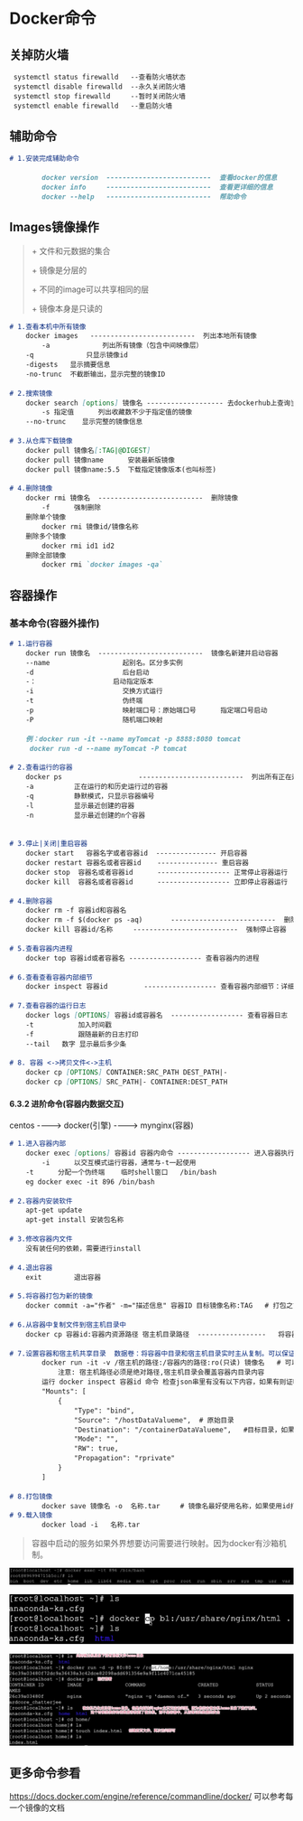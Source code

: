# Docker命令

## 关掉防火墙

```markdown
 systemctl status firewalld   --查看防火墙状态
 systemctl disable firewalld  --永久关闭防火墙
 systemctl stop firewalld     --暂时关闭防火墙
 systemctl enable firewalld   --重启防火墙 
```



## 辅助命令

~~~markdown
# 1.安装完成辅助命令

		docker version	--------------------------	查看docker的信息
		docker info		--------------------------	查看更详细的信息
		docker --help	--------------------------	帮助命令
~~~

## Images镜像操作

> \+ 文件和元数据的集合
>
> \+ 镜像是分层的
>
> \+ 不同的image可以共享相同的层
>
> \+ 镜像本身是只读的

~~~markdown
# 1.查看本机中所有镜像
	docker images	--------------------------	列出本地所有镜像
		-a			   列出所有镜像（包含中间映像层）
  	-q			   只显示镜像id
  	-digests   显示摘要信息
    -no-trunc  不截断输出，显示完整的镜像ID

# 2.搜索镜像
	docker search [options] 镜像名	-------------------	去dockerhub上查询当前镜像
		-s 指定值		列出收藏数不少于指定值的镜像
  	--no-trunc	  显示完整的镜像信息

# 3.从仓库下载镜像
	docker pull 镜像名[:TAG|@DIGEST]
	docker pull 镜像name      安装最新版镜像 
	docker pull 镜像name:5.5  下载指定镜像版本(也叫标签)

# 4.删除镜像
	docker rmi 镜像名	--------------------------  删除镜像
		-f		强制删除
	删除单个镜像
		docker rmi 镜像id/镜像名称
	删除多个镜像
		docker rmi id1 id2
	删除全部镜像
		docker rmi `docker images -qa`


~~~

## 容器操作

### 基本命令(容器外操作)

~~~markdown
# 1.运行容器
	docker run 镜像名	--------------------------	镜像名新建并启动容器
    --name 					起别名。区分多实例
  	-d     					后台启动
  	-：	  				 启动指定版本
  	-i      				交换方式运行
  	-t      				伪终端
  	-p    				 	映射端口号：原始端口号		 指定端口号启动
  	-P     					随机端口映射

	例：docker run -it --name myTomcat -p 8888:8080 tomcat
   	 docker run -d --name myTomcat -P tomcat

# 2.查看运行的容器
	docker ps					--------------------------	列出所有正在运行的容器
	-a			正在运行的和历史运行过的容器
	-q			静默模式，只显示容器编号
	-l			显示最近创建的容器
	-n			显示最近创建的n个容器


# 3.停止|关闭|重启容器
	docker start   容器名字或者容器id  --------------- 开启容器
	docker restart 容器名或者容器id    --------------- 重启容器
	docker stop  容器名或者容器id 	    ------------------ 正常停止容器运行
	docker kill  容器名或者容器id      ------------------ 立即停止容器运行

# 4.删除容器
	docker rm -f 容器id和容器名     
	docker rm -f $(docker ps -aq)		--------------------------	删除所有容器
	docker kill 容器id/名称		--------------------------	强制停止容器

# 5.查看容器内进程
	docker top 容器id或者容器名 ------------------ 查看容器内的进程

# 6.查看查看容器内部细节
	docker inspect 容器id 		------------------ 查看容器内部细节：详细信息

# 7.查看容器的运行日志
	docker logs [OPTIONS] 容器id或容器名	------------------ 查看容器日志
    -t			 加入时间戳
    -f			 跟随最新的日志打印
    --tail 	 数字	显示最后多少条

# 8. 容器 <->拷贝文件<->主机
	docker cp [OPTIONS] CONTAINER:SRC_PATH DEST_PATH|-
	docker cp [OPTIONS] SRC_PATH|- CONTAINER:DEST_PATH
~~~

#### 6.3.2 进阶命令(容器内数据交互)

centos ----> docker(引擎) ---->  mynginx(容器) 

~~~markdown
# 1.进入容器内部
	docker exec [options] 容器id 容器内命令 ------------------ 进入容器执行命令
		-i		以交互模式运行容器，通常与-t一起使用
    -t		分配一个伪终端    临时shell窗口   /bin/bash 
    eg docker exec -it 896 /bin/bash

# 2.容器内安装软件
	apt-get update
	apt-get install 安装包名称

# 3.修改容器内文件
	没有装任何的依赖，需要进行install

# 4.退出容器
	exit		退出容器

# 5.将容器打包为新的镜像
	docker commit -a="作者" -m="描述信息" 容器ID 目标镜像名称:TAG   # 打包之前必须将镜像关闭

# 6.从容器中复制文件到宿主机目录中
	docker cp 容器id:容器内资源路径 宿主机目录路径  -----------------   将容器内资源拷贝到主机上

# 7.设置容器和宿主机共享目录  数据卷：将容器中目录和宿主机目录实时主从复制。可以保证数据的安全
		docker run -it -v /宿主机的路径:/容器内的路径:ro(只读) 镜像名   # 可以执行很多次。日志、数据等等
			注意: 宿主机路径必须是绝对路径,宿主机目录会覆盖容器内目录内容	
		运行 docker inspect 容器id 命令 检查json串里有没有以下内容，如果有则证明卷挂载成功。
		"Mounts": [
            {
                "Type": "bind",
                "Source": "/hostDataValueme",  # 原始目录
                "Destination": "/containerDataValueme",   #目标目录，如果有这两个目录则挂载成功
                "Mode": "",
                "RW": true,
                "Propagation": "rprivate"
            }
        ]

# 8.打包镜像
		docker save 镜像名 -o  名称.tar     # 镜像名最好使用名称，如果使用id打包则会导致载入后描述和tag为空
# 9.载入镜像
		docker load -i   名称.tar
~~~

> 容器中启动的服务如果外界想要访问需要进行映射。因为docker有沙箱机制。

![image-20201207220417491](第五章-Docker命令.assets/image-20201207220417491.png)

![image-20201207225445204](第五章-Docker命令.assets/image-20201207225445204.png)

![image-20201207230344838](第五章-Docker命令.assets/image-20201207230344838.png)

## 更多命令参看

https://docs.docker.com/engine/reference/commandline/docker/ 可以参考每一个镜像的文档
